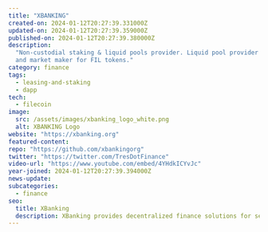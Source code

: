 ```yaml
---
title: "XBANKING"
created-on: 2024-01-12T20:27:39.331000Z
updated-on: 2024-01-12T20:27:39.359000Z
published-on: 2024-01-12T20:27:39.380000Z
description:
  "Non-custodial staking & liquid pools provider. Liquid pool provider
  and market maker for FIL tokens."
category: finance
tags:
  - leasing-and-staking
  - dapp
tech:
  - filecoin
image:
  src: /assets/images/xbanking_logo_white.png
  alt: XBANKING Logo
website: "https://xbanking.org"
featured-content:
repo: "https://github.com/xbankingorg"
twitter: "https://twitter.com/TresDotFinance"
video-url: "https://www.youtube.com/embed/4YHdkICYvJc"
year-joined: 2024-01-12T20:27:39.394000Z
news-update:
subcategories:
  - finance
seo:
  title: XBanking
  description: XBanking provides decentralized finance solutions for secure transactions.
---
```


